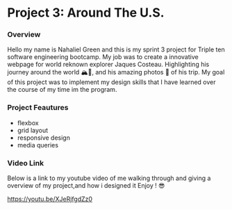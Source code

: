# Project 3: Around The U.S.

### Overview  
  
  Hello my name is Nahaliel Green and this is my sprint 3 project for Triple ten software engineering bootcamp.
  My job was to create a innovative webpage for world reknown explorer Jaques Costeau. 
  Highlighting his journey around the world 🏔️🌊, and his amazing photos 📸 of his trip.
  My goal of this project was to implement my design skills that I have learned over the course of my time im the program.
  

### Project Feautures 
  - flexbox
  - grid layout
  - responsive design
  - media queries 


### Video Link

  Below is a link to my youtube video of me walking through and giving a overview of my project,and how i designed it Enjoy ! 😎
 
  https://youtu.be/XJeRjfgdZz0
